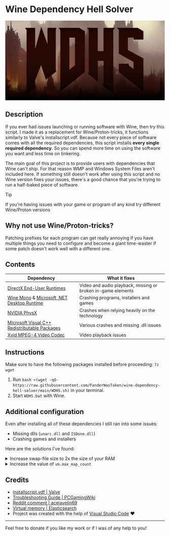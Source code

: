 # Wine Dependency Hell Solver

![logo](WDHS.png)

## Description

If you ever had issues launching or running software with Wine, then try this script. I made it as a replacement for Wine/Proton-tricks, it functions similarly to Valve's installscript.vdf. Because not every piece of software comes with all the required dependencies, this script installs **every single required dependency**. So you can spend more time on using the software you want and less time on tinkering.

The main goal of this project is to provide users with dependencies that Wine can't ship. For that reason WMP and Windows System Files aren't included here. If something still doesn't work after using this script and no Wine version fixes your issues, there's a good chance that you're trying to run a half-baked piece of software.

> [!TIP]
> If you're having issues with your game or program of any kind try different Wine/Proton versions

## Why not use Wine/Proton-tricks?

Patching prefixes for each program can get really annoying if you have multiple things you need to configure and become a giant time-waster if some patch doesn't work well with a different one.

## Contents

| Dependency                                                                                                                           | What it fixes                                                |
| ------------------------------------------------------------------------------------------------------------------------------------ | ------------------------------------------------------------ |
| [DirectX End-User Runtimes](https://www.microsoft.com/en-us/download/details.aspx?id=8109)                                           | Video and audio playback, missing or broken in-game elements |
| [Wine Mono](https://wiki.winehq.org/Mono) & [Microsoft .NET Desktop Runtime](https://dotnet.microsoft.com/en-us/download/dotnet/8.0) | Crashing programs, installers and games                      |
| [NVIDIA PhysX](https://www.nvidia.com/en-us/drivers/physx/9_09_0428/physx_9-09-0428_whql/)                                           | Crashes when relying heavily on the technology               |
| [Microsoft Visual C++ Redistributable Packages](https://gist.github.com/ChuckMichael/7366c38f27e524add3c54f710678c98b)               | Various crashes and missing .dll issues                      |
| [Xvid MPEG-4 Video Codec](https://www.xvid.com/)                                                                                     | Video playback issues                                        |

## Instructions

Make sure to have the following packages installed before proceeding: `7z wget`

1. Run `bash <(wget -qO- https://raw.githubusercontent.com/FanderWasTaken/wine-dependency-hell-solver/main/WDHS.sh)` in your terminal.
2. Start `WDHS.bat` with Wine.

## Additional configuration

Even after installing all of these dependencies I still ran into some issues:

- Missing dlls (`unarc.dll` and `ISDone.dll`)
- Crashing games and installers

Here are the solutions I've found:

<details>
<summary>Increase swap-file size to 2x the size of your RAM</summary>
    
1. Disable the swap file with `swapoff`

        sudo swapoff /swapfile

2.  Resize the file using `fallocate`, in this instance to a `4GB` swap file

        sudo fallocate -l 4G /swapfile

3.  Mark the file as a _swapfile_ using `mkswap`

        sudo mkswap /swapfile

4.  Enable the swap file with `swapon`

        sudo swapon /swapfile

5.  Verify changes with `swapon`

        swapon --show

    </details>

<details>
<summary>Increase the value of <code>vm.max_map_count</code></summary>

1.  Open `/etc/sysctl.conf` with `nano`

        sudo nano /etc/sysctl.conf

2.  Add `vm.max_map_count=1048576` to the end of the file and save using `CTRL+X`

3.  Verify changes with `sysctl`, the result should be `1048576`

        sysctl vm.max_map_count

</details>

## Credits

- [installscript.vdf | Valve](https://partner.steamgames.com/doc/sdk/installscripts)
- [Troubleshooting Guide | PCGamingWiki](https://www.pcgamingwiki.com/wiki/Troubleshooting_guide)
- [Reddit comment | acejavelin69](https://www.reddit.com/r/linuxmint/comments/uhjyir/comment/i76gsi9/?utm_source=share&utm_medium=web3x&utm_name=web3xcss&utm_term=1&utm_content=share_button)
- [Virtual memory | Elasticsearch](https://www.elastic.co/guide/en/elasticsearch/reference/current/vm-max-map-count.html)
- Project was created with the help of [Visual Studio Code](https://code.visualstudio.com/) ❤️

---

Feel free to donate if you like my work or if I was of any help to you!
